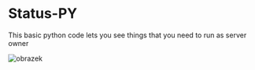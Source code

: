 # Status-PY
This basic python code lets you see things that you need to run as server owner



![obrazek](https://github.com/richi704/Status-PY/assets/101471243/31b2852d-273b-4435-b155-a8d9d1ddf704)
